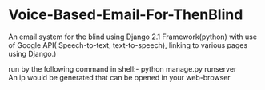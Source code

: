 # Voice-Based-Email-For-ThenBlind
An email system for the blind using Django 2.1 Framework(python) with use of Google API( Speech-to-text, text-to-speech), linking to various pages using Django.)


run by the following command in shell:- python manage.py runserver <br>
An ip would be generated that can be opened in your web-browser
